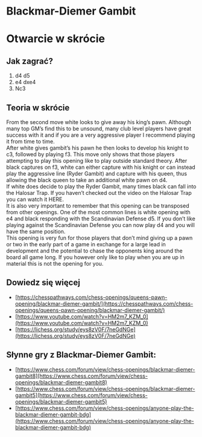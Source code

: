 
Blackmar-Diemer Gambit
======================

# Otwarcie w skrócie

## Jak zagrać?
  
1. d4 d5
2. e4 dxe4
3. Nc3
## Teoria w skrócie
  
From the second move white looks to give away his king’s pawn. Although many top GM’s find this to be unsound, many club level players have great success with it and if you are a very aggressive player I recommend playing it from time to time.  
After white gives gambit’s his pawn he then looks to develop his knight to c3, followed by playing f3. This move only shows that those players attempting to play this opening like to play outside standard theory. After black captures on f3, white can either capture with his knight or can instead play the aggressive line (Ryder Gambit) and capture with his queen, thus allowing the black queen to take an additional white pawn on d4.  
If white does decide to play the Ryder Gambit, many times black can fall into the Halosar Trap. If you haven’t checked out the video on the Halosar Trap you can watch it HERE.  
It is also very important to remember that this opening can be transposed from other openings. One of the most common lines is white opening with e4 and black responding with the Scandinavian Defense d5. If you don’t like playing against the Scandinavian Defense you can now play d4 and you will have the same position.  
This opening is very fun for those players that don’t mind giving up a pawn or two in the early part of a game in exchange for a large lead in development and the potential to chase the opponents king around the board all game long. If you however only like to play when you are up in material this is not the opening for you.
## Dowiedz się więcej
  
- [https://chesspathways.com/chess-openings/queens-pawn-opening/blackmar-diemer-gambit/](https://chesspathways.com/chess-openings/queens-pawn-opening/blackmar-diemer-gambit/)  
- [https://www.youtube.com/watch?v=HM2m7_KZM_0](https://www.youtube.com/watch?v=HM2m7_KZM_0)  
- [https://lichess.org/study/eys8zV0F/7neGdNGe](https://lichess.org/study/eys8zV0F/7neGdNGe)
## Słynne gry z Blackmar-Diemer Gambit:
  
- [https://www.chess.com/forum/view/chess-openings/blackmar-diemer-gambit8](https://www.chess.com/forum/view/chess-openings/blackmar-diemer-gambit8)  
- [https://www.chess.com/forum/view/chess-openings/blackmar-diemer-gambit5](https://www.chess.com/forum/view/chess-openings/blackmar-diemer-gambit5)  
- [https://www.chess.com/forum/view/chess-openings/anyone-play-the-blackmar-diemer-gambit-bdg](https://www.chess.com/forum/view/chess-openings/anyone-play-the-blackmar-diemer-gambit-bdg)